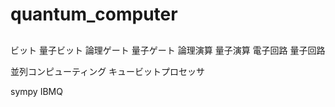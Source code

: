 # quantum_computer

##

ビット 量子ビット
論理ゲート 量子ゲート
論理演算 量子演算
電子回路 量子回路

並列コンピューティング
キュービットプロセッサ

sympy
IBMQ
